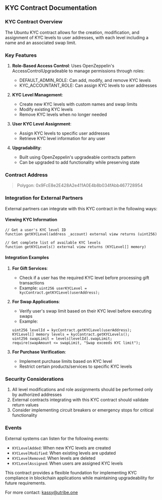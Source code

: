 
## KYC Contract Documentation

### KYC Contract Overview

The Ubuntu KYC contract allows for the creation, modification, and assignment of KYC levels to user addresses, with each level including a name and an associated swap limit.

### Key Features

1. **Role-Based Access Control**: Uses OpenZeppelin's AccessControlUpgradeable to manage permissions through roles:
   - DEFAULT_ADMIN_ROLE: Can add, modify, and remove KYC levels
   - KYC_ACCOUNTANT_ROLE: Can assign KYC levels to user addresses

2. **KYC Level Management**:
   - Create new KYC levels with custom names and swap limits
   - Modify existing KYC levels
   - Remove KYC levels when no longer needed

3. **User KYC Level Assignment**:
   - Assign KYC levels to specific user addresses
   - Retrieve KYC level information for any user

4. **Upgradability**:
   - Built using OpenZeppelin's upgradeable contracts pattern
   - Can be upgraded to add functionality while preserving state



### Contract Address
> Polygon: 0x9FcE8e2E428A2e411A0E4b8b034fAbb467728954 


### Integration for External Partners

External partners can integrate with this KYC contract in the following ways:

#### Viewing KYC Information

```solidity
// Get a user's KYC level ID
function getKYCLevel(address _account) external view returns (uint256)

// Get complete list of available KYC levels
function getKYCLevels() external view returns (KYCLevel[] memory)
```

#### Integration Examples

1. **For Gift Services**:
   - Check if a user has the required KYC level before processing gift transactions
   - Example: `uint256 userKYCLevel = kycContract.getKYCLevel(userAddress);`

2. **For Swap Applications**:
   - Verify user's swap limit based on their KYC level before executing swaps
   - Example:
   ```solidity
   uint256 levelId = kycContract.getKYCLevel(userAddress);
   KYCLevel[] memory levels = kycContract.getKYCLevels();
   uint256 swapLimit = levels[levelId].swapLimit;
   require(swapAmount <= swapLimit, "Swap exceeds KYC limit");
   ```

3. **For Purchase Verification**:
   - Implement purchase limits based on KYC level
   - Restrict certain products/services to specific KYC levels

### Security Considerations

1. All level modifications and role assignments should be performed only by authorized addresses
2. External contracts integrating with this KYC contract should validate return values
3. Consider implementing circuit breakers or emergency stops for critical functionality

### Events

External systems can listen for the following events:
- `KYCLevelAdded`: When new KYC levels are created
- `KYCLevelModified`: When existing levels are updated
- `KYCLevelRemoved`: When levels are deleted
- `KYCLevelAssigned`: When users are assigned KYC levels

This contract provides a flexible foundation for implementing KYC compliance in blockchain applications while maintaining upgradeability for future requirements.


For more contact: kassy@utribe.one